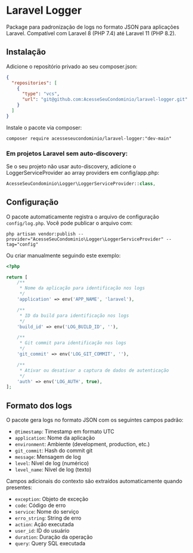 # Laravel Logger

Package para padronização de logs no formato JSON para aplicações Laravel. Compatível com Laravel 8 (PHP 7.4) até Laravel 11 (PHP 8.2).

## Instalação

Adicione o repositório privado ao seu composer.json:

```json
{
  "repositories": [
    {
      "type": "vcs",
      "url": "git@github.com:AcesseSeuCondominio/laravel-logger.git"
    }
  ]
}
```

Instale o pacote via composer:

```shell
composer require acesseseucondominio/laravel-logger:"dev-main"
```

### Em projetos Laravel sem auto-discovery:

Se o seu projeto não usar auto-discovery, adicione o LoggerServiceProvider ao array providers em config/app.php:

```php
AcesseSeuCondominio\Logger\LoggerServiceProvider::class,
```

## Configuração

O pacote automaticamente registra o arquivo de configuração `config/log.php`. Você pode publicar o arquivo com:

```shell
php artisan vendor:publish --provider="AcesseSeuCondominio\Logger\LoggerServiceProvider" --tag="config"
```

Ou criar manualmente seguindo este exemplo:

```php
<?php

return [
    /**
     * Nome da aplicação para identificação nos logs
     */
    'application' => env('APP_NAME', 'laravel'),

    /**
     * ID da build para identificação nos logs
     */
    'build_id' => env('LOG_BUILD_ID', ''),

    /**
     * Git commit para identificação nos logs
     */
    'git_commit' => env('LOG_GIT_COMMIT', ''),

    /**
     * Ativar ou desativar a captura de dados de autenticação
     */
    'auth' => env('LOG_AUTH', true),
];
```

## Formato dos logs

O pacote gera logs no formato JSON com os seguintes campos padrão:

- `@timestamp`: Timestamp em formato UTC
- `application`: Nome da aplicação
- `environment`: Ambiente (development, production, etc.)
- `git_commit`: Hash do commit git
- `message`: Mensagem de log
- `level`: Nível de log (numérico)
- `level_name`: Nível de log (texto)

Campos adicionais do contexto são extraídos automaticamente quando presentes:
- `exception`: Objeto de exceção
- `code`: Código de erro
- `service`: Nome do serviço
- `erro_string`: String de erro
- `action`: Ação executada
- `user_id`: ID do usuário
- `duration`: Duração da operação
- `query`: Query SQL executada

